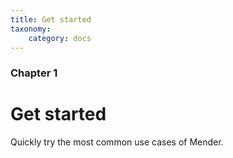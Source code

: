 ```yaml
---
title: Get started
taxonomy:
    category: docs
---
```


### Chapter 1

# Get started

Quickly try the most common use cases of Mender.

